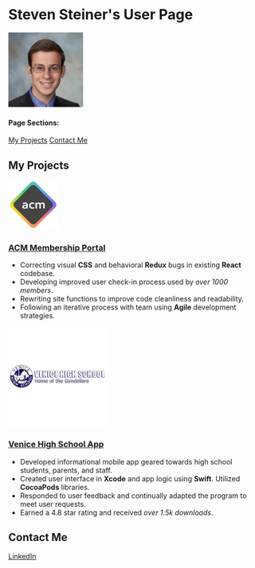 # Steven Steiner's User Page

<img src="https://raw.githubusercontent.com/steets250/steets250.github.io/main/profile.jpg" width="150">

#### Page Sections:
[My Projects](#my-projects)
[Contact Me](#contact-me)

## My Projects

![ACM Logo](acm.jpg)

### [ACM Membership Portal](https://members.acmucsd.com)
- Correcting visual **CSS** and behavioral **Redux** bugs in existing **React** codebase.
- Developing improved user check-in process used by *over 1000 members*.
- Rewriting site functions to improve code cleanliness and readability.
- Following an iterative process with team using **Agile** development strategies.

![VHS Logo](vhs.png)

### [Venice High School App](https://apps.apple.com/us/app/venice-high/id1287371205)
- Developed informational mobile app geared towards high school students, parents, and staff.
- Created user interface in **Xcode** and app logic using **Swift**. Utilized **CocoaPods** libraries.
- Responded to user feedback and continually adapted the program to meet user requests.
- Earned a 4.8 star rating and received *over 1.5k downloads*.

## Contact Me

[LinkedIn](https://www.linkedin.com/in/sisteine/)